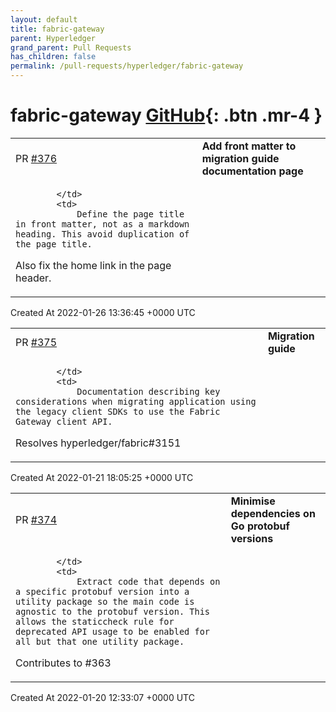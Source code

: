 ```yaml
---
layout: default
title: fabric-gateway
parent: Hyperledger
grand_parent: Pull Requests
has_children: false
permalink: /pull-requests/hyperledger/fabric-gateway
---
```


# fabric-gateway <span class="fs-3 right-align">[GitHub](https://github.com/hyperledger/fabric-gateway){: .btn .mr-4 }</span>


<div>
    <table>
        <tr>
            <td>
                PR <a href="https://github.com/hyperledger/fabric-gateway/pull/376" class=".btn">#376</a>
            </td>
            <td>
                <b>
                    Add front matter to migration guide documentation page
                </b>
            </td>
        </tr>
        <tr>
            <td>
                
            </td>
            <td>
                Define the page title in front matter, not as a markdown heading. This avoid duplication of the page title.

Also fix the home link in the page header.
            </td>
        </tr>
    </table>
    <div class="right-align">
        Created At 2022-01-26 13:36:45 +0000 UTC
    </div>
</div>

<div>
    <table>
        <tr>
            <td>
                PR <a href="https://github.com/hyperledger/fabric-gateway/pull/375" class=".btn">#375</a>
            </td>
            <td>
                <b>
                    Migration guide
                </b>
            </td>
        </tr>
        <tr>
            <td>
                
            </td>
            <td>
                Documentation describing key considerations when migrating application using the legacy client SDKs to use the Fabric Gateway client API.

Resolves hyperledger/fabric#3151
            </td>
        </tr>
    </table>
    <div class="right-align">
        Created At 2022-01-21 18:05:25 +0000 UTC
    </div>
</div>

<div>
    <table>
        <tr>
            <td>
                PR <a href="https://github.com/hyperledger/fabric-gateway/pull/374" class=".btn">#374</a>
            </td>
            <td>
                <b>
                    Minimise dependencies on Go protobuf versions
                </b>
            </td>
        </tr>
        <tr>
            <td>
                
            </td>
            <td>
                Extract code that depends on a specific protobuf version into a utility package so the main code is agnostic to the protobuf version. This allows the staticcheck rule for deprecated API usage to be enabled for all but that one utility package.

Contributes to #363
            </td>
        </tr>
    </table>
    <div class="right-align">
        Created At 2022-01-20 12:33:07 +0000 UTC
    </div>
</div>

